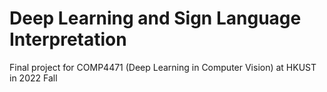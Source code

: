 # Deep Learning and Sign Language Interpretation
Final project for COMP4471 (Deep Learning in Computer Vision) at HKUST in 2022 Fall
